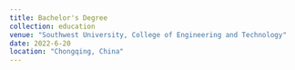 ```yaml
---
title: Bachelor's Degree
collection: education
venue: "Southwest University, College of Engineering and Technology"
date: 2022-6-20
location: "Chongqing, China"
---
```

